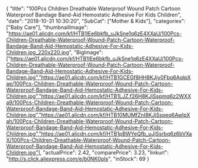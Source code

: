 {
	"title": "100Pcs Children Dreathable Waterproof Wound Patch Cartoon Waterproof Bandage Band-Aid Hemostatic Adhesive For Kids Children",
	"date": "2018-10-31 10:30:20",
	"SubCat": ["Mother & Kids"],
	"categories": ["Baby Care"],
	"thumbnailImage": "https://ae01.alicdn.com/kf/HTB1lEe6bkfb_uJkSne1q6zE4XXaU/100Pcs-Children-Dreathable-Waterproof-Wound-Patch-Cartoon-Waterproof-Bandage-Band-Aid-Hemostatic-Adhesive-For-Kids-Children.jpg_220x220.jpg",
	"BigImage": ["https://ae01.alicdn.com/kf/HTB1lEe6bkfb_uJkSne1q6zE4XXaU/100Pcs-Children-Dreathable-Waterproof-Wound-Patch-Cartoon-Waterproof-Bandage-Band-Aid-Hemostatic-Adhesive-For-Kids-Children.jpg","https://ae01.alicdn.com/kf/HTB1GCEGf8HH8KJjy0Fbq6AqlpXae/100Pcs-Children-Dreathable-Waterproof-Wound-Patch-Cartoon-Waterproof-Bandage-Band-Aid-Hemostatic-Adhesive-For-Kids-Children.jpg","https://ae01.alicdn.com/kf/HTB1LJZ.f26H8KJjSspmq6z2WXXa9/100Pcs-Children-Dreathable-Waterproof-Wound-Patch-Cartoon-Waterproof-Bandage-Band-Aid-Hemostatic-Adhesive-For-Kids-Children.jpg","https://ae01.alicdn.com/kf/HTB10MUMfZnI8KJjSspeq6AwIpXah/100Pcs-Children-Dreathable-Waterproof-Wound-Patch-Cartoon-Waterproof-Bandage-Band-Aid-Hemostatic-Adhesive-For-Kids-Children.jpg","https://ae01.alicdn.com/kf/HTB1pBWYeQfb_uJjSsrbq6z6bVXaX/100Pcs-Children-Dreathable-Waterproof-Wound-Patch-Cartoon-Waterproof-Bandage-Band-Aid-Hemostatic-Adhesive-For-Kids-Children.jpg"],
	"actualPrice": 2.42,
	"comparePrice": 3.23,
	"linkurl": "http://s.click.aliexpress.com/e/b0NK0pIs",
	"inStock": 69
}
